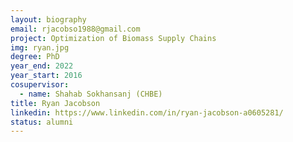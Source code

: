 ```yaml
---
layout: biography
email: rjacobso1988@gmail.com
project: Optimization of Biomass Supply Chains
img: ryan.jpg
degree: PhD
year_end: 2022
year_start: 2016
cosupervisor: 
  - name: Shahab Sokhansanj (CHBE)
title: Ryan Jacobson
linkedin: https://www.linkedin.com/in/ryan-jacobson-a0605281/
status: alumni
---
```

